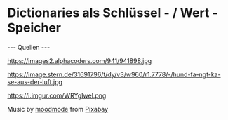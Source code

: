 # Dictionaries als Schlüssel - / Wert - Speicher

--- Quellen ---

https://images2.alphacoders.com/941/941898.jpg

https://image.stern.de/31691796/t/dy/v3/w960/r1.7778/-/hund-fa-ngt-ka-se-aus-der-luft.jpg

https://i.imgur.com/WRYgIwel.png

Music by <a href="https://pixabay.com/users/moodmode-33139253/?utm_source=link-attribution&utm_medium=referral&utm_campaign=music&utm_content=138828">moodmode</a> from <a href="https://pixabay.com//?utm_source=link-attribution&utm_medium=referral&utm_campaign=music&utm_content=138828">Pixabay</a>

